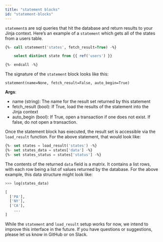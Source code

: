 ```yaml
---
title: "statement blocks"
id: "statement-blocks"
---
```


`statement`s are sql queries that hit the database and return results to your Jinja context. Here’s an example of a `statement` which gets all of the states from a users table.

<File name='get_states_statement.sql'>

```sql
{%- call statement('states', fetch_result=True) -%}

    select distinct state from {{ ref('users') }}

{%- endcall -%}
```

</File>

The signature of the `statement` block looks like this:

```
statement(name=None, fetch_result=False, auto_begin=True)
```

__Args__:
  - name (string): The name for the result set returned by this statement
 - fetch_result (bool): If True, load the results of the statement into the Jinja context
 - auto_begin (bool): If True, open a transaction if one does not exist. If false, do not open a transaction.

Once the statement block has executed, the result set is accessible via the `load_result` function. For the above statement, that would look like:

<File name='load_states.sql'>

```sql
{%- set states = load_result('states') -%}
{%- set states_data = states['data'] -%}
{%- set states_status = states['status'] -%}
```

</File>

The contents of the returned `data` field is a matrix. It contains a list rows, with each row being a list of values returned by the database. For the above example, this data structure might look like:

<File name='states.sql'>

```python
>>> log(states_data)

[
  ['PA'],
  ['NY'],
  ['CA'],
	...
]
```

</File>



<Callout type="danger" title="Volatile API">

While the `statement` and `load_result` setup works for now, we intend to improve this interface in the future. If you have questions or suggestions, please let us know in GitHub or on Slack.

</Callout>
